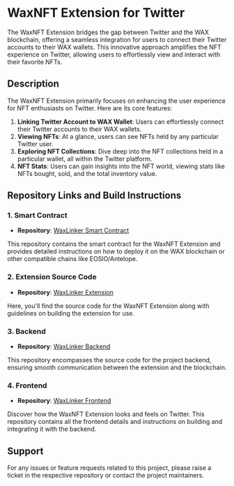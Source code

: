 # WaxNFT Extension for Twitter

The WaxNFT Extension bridges the gap between Twitter and the WAX blockchain, offering a seamless integration for users to connect their Twitter accounts to their WAX wallets. This innovative approach amplifies the NFT experience on Twitter, allowing users to effortlessly view and interact with their favorite NFTs.

## Description

The WaxNFT Extension primarily focuses on enhancing the user experience for NFT enthusiasts on Twitter. Here are its core features:

1. **Linking Twitter Account to WAX Wallet**: Users can effortlessly connect their Twitter accounts to their WAX wallets.
2. **Viewing NFTs**: At a glance, users can see NFTs held by any particular Twitter user.
3. **Exploring NFT Collections**: Dive deep into the NFT collections held in a particular wallet, all within the Twitter platform.
4. **NFT Stats**: Users can gain insights into the NFT world, viewing stats like NFTs bought, sold, and the total inventory value.

## Repository Links and Build Instructions

### 1. Smart Contract

- **Repository**: [WaxLinker Smart Contract](https://github.com/gprethesh/waxLinker_smart_contract)

This repository contains the smart contract for the WaxNFT Extension and provides detailed instructions on how to deploy it on the WAX blockchain or other compatible chains like EOSIO/Antelope.

### 2. Extension Source Code

- **Repository**: [WaxLinker Extension](https://github.com/gprethesh/waxLinker_extension)

Here, you'll find the source code for the WaxNFT Extension along with guidelines on building the extension for use.

### 3. Backend

- **Repository**: [WaxLinker Backend](https://github.com/gprethesh/waxLinker_backend)

This repository encompasses the source code for the project backend, ensuring smooth communication between the extension and the blockchain.

### 4. Frontend

- **Repository**: [WaxLinker Frontend](https://github.com/gprethesh/waxLinker_frontend)

Discover how the WaxNFT Extension looks and feels on Twitter. This repository contains all the frontend details and instructions on building and integrating it with the backend.

## Support

For any issues or feature requests related to this project, please raise a ticket in the respective repository or contact the project maintainers.

